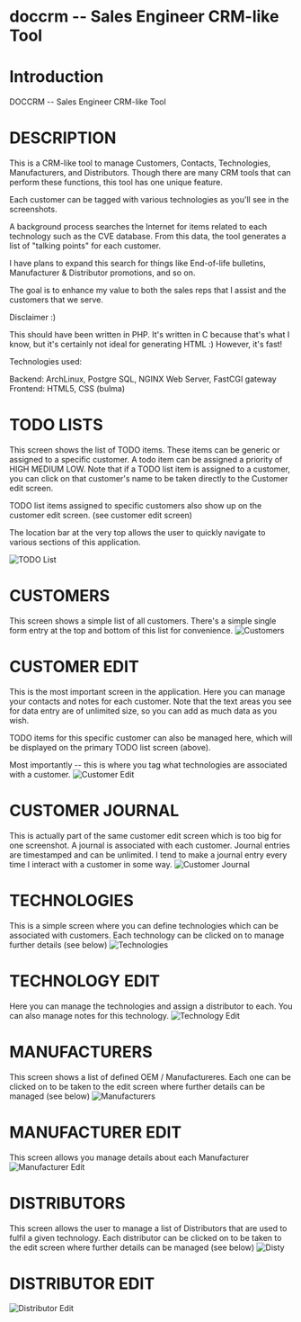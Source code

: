 # doccrm -- Sales Engineer CRM-like Tool
# Introduction
DOCCRM -- Sales Engineer CRM-like Tool

# DESCRIPTION
This is a CRM-like tool to manage Customers, Contacts, Technologies, Manufacturers, and Distributors. Though there are many CRM tools that can perform these functions, this tool has one unique feature.

Each customer can be tagged with various technologies as you'll see in the screenshots.

A background process searches the Internet for items related to each technology such as the CVE database. From this data, the tool generates a list of "talking points" for each customer.

I have plans to expand this search for things like End-of-life bulletins, Manufacturer & Distributor promotions, and so on.

The goal is to enhance my value to both the sales reps that I assist and the customers that we serve.

Disclaimer :)

This should have been written in PHP. It's written in C because that's what I know, but it's certainly not ideal for generating HTML :) However, it's fast!

Technologies used:

Backend: ArchLinux, Postgre SQL, NGINX Web Server, FastCGI gateway
Frontend: HTML5, CSS (bulma)

# TODO LISTS
This screen shows the list of TODO items. These items can be generic or assigned to a specific customer. A todo item can be assigned a priority of HIGH MEDIUM LOW. Note that if a TODO list item is assigned to a customer, you can click on that customer's name to be taken directly to the Customer edit screen.

TODO list items assigned to specific customers also show up on the customer edit screen. (see customer edit screen)

The location bar at the very top allows the user to quickly navigate to various sections of this application.

![TODO List](https://user-images.githubusercontent.com/7363828/114941636-67521f80-9e11-11eb-93b6-549a8370416c.jpg)

# CUSTOMERS
This screen shows a simple list of all customers. There's a simple single form entry at the top and bottom of this list for convenience.
![Customers](https://user-images.githubusercontent.com/7363828/114941627-66b98900-9e11-11eb-8074-77654dff9922.jpg)

# CUSTOMER EDIT
This is the most important screen in the application. Here you can manage your contacts and notes for each customer. Note that the text areas you see for data entry are of unlimited size, so you can add as much data as you wish.

TODO items for this specific customer can also be managed here, which will be displayed on the primary TODO list screen (above).

Most importantly -- this is where you tag what technologies are associated with a customer.
![Customer Edit](https://user-images.githubusercontent.com/7363828/114941624-6620f280-9e11-11eb-94c9-8613f0a74b23.jpg)

# CUSTOMER JOURNAL
This is actually part of the same customer edit screen which is too big for one screenshot. A journal is associated with each customer. Journal entries are timestamped and can be unlimited. I tend to make a journal entry every time I interact with a customer in some way.
![Customer Journal](https://user-images.githubusercontent.com/7363828/114941626-6620f280-9e11-11eb-9a3d-abd0ccc29ec6.jpg)

# TECHNOLOGIES
This is a simple screen where you can define technologies which can be associated with customers. Each technology can be clicked on to manage further details (see below)
![Technologies](https://user-images.githubusercontent.com/7363828/114941633-67521f80-9e11-11eb-9123-d804024de7b2.jpg)

# TECHNOLOGY EDIT
Here you can manage the technologies and assign a distributor to each. You can also manage notes for this technology.
![Technology Edit](https://user-images.githubusercontent.com/7363828/114941635-67521f80-9e11-11eb-9980-777a6badd4c0.jpg)

# MANUFACTURERS
This screen shows a list of defined OEM / Manufactureres. Each one can be clicked on to be taken to the edit screen where further details can be managed (see below)
![Manufacturers](https://user-images.githubusercontent.com/7363828/114941632-66b98900-9e11-11eb-8421-93830569a641.jpg)

# MANUFACTURER EDIT
This screen allows you manage details about each Manufacturer
![Manufacturer Edit](https://user-images.githubusercontent.com/7363828/114941630-66b98900-9e11-11eb-81fa-b742a2ee4a24.jpg)
 
# DISTRIBUTORS
This screen allows the user to manage a list of Distributors that are used to fulfil a given technology. Each distributor can be clicked on to be taken to the edit screen where further details can be managed (see below)
![Disty](https://user-images.githubusercontent.com/7363828/114941628-66b98900-9e11-11eb-928f-ebf5ce810581.jpg)

# DISTRIBUTOR EDIT
![Distributor Edit](https://user-images.githubusercontent.com/7363828/114941629-66b98900-9e11-11eb-80a6-6d3a85ac6a1b.jpg)
